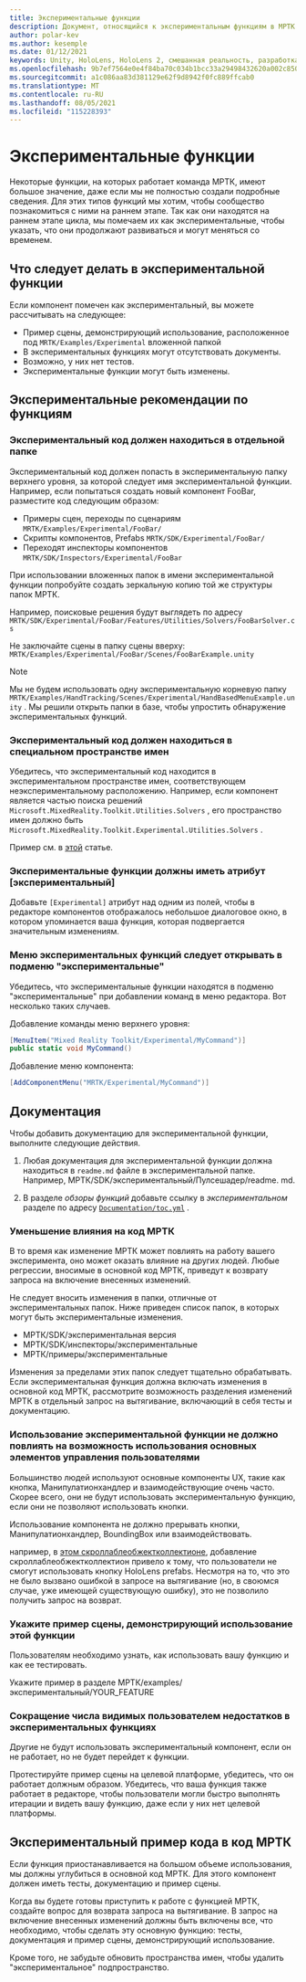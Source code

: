```yaml
---
title: Экспериментальные функции
description: Документ, относящийся к экспериментальным функциям в МРТК.
author: polar-kev
ms.author: kesemple
ms.date: 01/12/2021
keywords: Unity, HoloLens, HoloLens 2, смешанная реальность, разработка, MRTK
ms.openlocfilehash: 9b7ef7564e0e4f84ba70c034b1bcc33a29498432620a002c8509de518dde479c
ms.sourcegitcommit: a1c086aa83d381129e62f9d8942f0fc889ffcab0
ms.translationtype: MT
ms.contentlocale: ru-RU
ms.lasthandoff: 08/05/2021
ms.locfileid: "115228393"
---
```

# <a name="experimental-features"></a>Экспериментальные функции

Некоторые функции, на которых работает команда МРТК, имеют большое значение, даже если мы не полностью создали подробные сведения. Для этих типов функций мы хотим, чтобы сообщество познакомиться с ними на раннем этапе. Так как они находятся на раннем этапе цикла, мы помечаем их как экспериментальные, чтобы указать, что они продолжают развиваться и могут меняться со временем.

## <a name="what-to-expect-from-an-experimental-feature"></a>Что следует делать в экспериментальной функции

Если компонент помечен как экспериментальный, вы можете рассчитывать на следующее:

- Пример сцены, демонстрирующий использование, расположенное под `MRTK/Examples/Experimental` вложенной папкой
- В экспериментальных функциях могут отсутствовать документы.
- Возможно, у них нет тестов.
- Экспериментальные функции могут быть изменены.

## <a name="experimental-feature-guidelines"></a>Экспериментальные рекомендации по функциям

### <a name="experimental-code-should-live-in-a-separate-folder"></a>Экспериментальный код должен находиться в отдельной папке

Экспериментальный код должен попасть в экспериментальную папку верхнего уровня, за которой следует имя экспериментальной функции. Например, если попытаться создать новый компонент FooBar, разместите код следующим образом:

- Примеры сцен, переходы по сценариям `MRTK/Examples/Experimental/FooBar/`
- Скрипты компонентов, Prefabs `MRTK/SDK/Experimental/FooBar/`
- Переходят инспекторы компонентов `MRTK/SDK/Inspectors/Experimental/FooBar`

При использовании вложенных папок в имени экспериментальной функции попробуйте создать зеркальную копию той же структуры папок МРТК.

Например, поисковые решения будут выглядеть по адресу `MRTK/SDK/Experimental/FooBar/Features/Utilities/Solvers/FooBarSolver.cs`

Не заключайте сцены в папку сцены вверху: `MRTK/Examples/Experimental/FooBar/Scenes/FooBarExample.unity`

> [!NOTE]
> Мы не будем использовать одну экспериментальную корневую папку `MRTK/Examples/HandTracking/Scenes/Experimental/HandBasedMenuExample.unity` . Мы решили открыть папки в базе, чтобы упростить обнаружение экспериментальных функций.

### <a name="experimental-code-should-be-in-a-special-namespace"></a>Экспериментальный код должен находиться в специальном пространстве имен

Убедитесь, что экспериментальный код находится в экспериментальном пространстве имен, соответствующем неэкспериментальному расположению. Например, если компонент является частью поиска решений `Microsoft.MixedReality.Toolkit.Utilities.Solvers` , его пространство имен должно быть `Microsoft.MixedReality.Toolkit.Experimental.Utilities.Solvers` .

Пример см. в [этой](https://github.com/microsoft/MixedRealityToolkit-Unity/pull/4532) статье.

### <a name="experimental-features-should-have-an-experimental-attribute"></a>Экспериментальные функции должны иметь атрибут [экспериментальный]

Добавьте `[Experimental]` атрибут над одним из полей, чтобы в редакторе компонентов отображалось небольшое диалоговое окно, в котором упоминается ваша функция, которая подвергается значительным изменениям.

### <a name="menus-for-experimental-features-should-go-under-experimental-sub-menu"></a>Меню экспериментальных функций следует открывать в подменю "экспериментальные"

Убедитесь, что экспериментальные функции находятся в подменю "экспериментальные" при добавлении команд в меню редактора. Вот несколько таких случаев.

Добавление команды меню верхнего уровня:

```c#
[MenuItem("Mixed Reality Toolkit/Experimental/MyCommand")]
public static void MyCommand()
```

Добавление меню компонента:

```c#
[AddComponentMenu("MRTK/Experimental/MyCommand")]
```

## <a name="documentation"></a>Документация

Чтобы добавить документацию для экспериментальной функции, выполните следующие действия.

1. Любая документация для экспериментальной функции должна находиться в `readme.md` файле в экспериментальной папке. Например, МРТК/SDK/экспериментальный/Пулсешадер/readme. md.

1. В разделе *обзоры функций* добавьте ссылку в *экспериментальном* разделе по адресу [`Documentation/toc.yml`](../toc.yml) .

### <a name="minimize-impact-to-mrtk-code"></a>Уменьшение влияния на код МРТК

В то время как изменение МРТК может повлиять на работу вашего эксперимента, оно может оказать влияние на других людей.
Любые регрессии, вносимые в основной код МРТК, приведут к возврату запроса на включение внесенных изменений.

Не следует вносить изменения в папки, отличные от экспериментальных папок. Ниже приведен список папок, в которых могут быть экспериментальные изменения.

- МРТК/SDK/экспериментальная версия
- МРТК/SDK/инспекторы/экспериментальные
- МРТК/примеры/экспериментальные

Изменения за пределами этих папок следует тщательно обрабатывать. Если экспериментальная функция должна включать изменения в основной код МРТК, рассмотрите возможность разделения изменений МРТК в отдельный запрос на вытягивание, включающий в себя тесты и документацию.

### <a name="using-your-experimental-feature-should-not-impact-peoples-ability-to-use-core-controls"></a>Использование экспериментальной функции не должно повлиять на возможность использования основных элементов управления пользователями

Большинство людей используют основные компоненты UX, такие как кнопка, Манипулатионхандлер и взаимодействующие очень часто. Скорее всего, они не будут использовать экспериментальную функцию, если они не позволяют использовать кнопки.

Использование компонента не должно прерывать кнопки, Манипулатионхандлер, BoundingBox или взаимодействовать.

например, в [этом скроллаблеобжектколлектионе](https://github.com/microsoft/MixedRealityToolkit-Unity/pull/6001), добавление скроллаблеобжектколлектион привело к тому, что пользователи не смогут использовать кнопку HoloLens prefabs. Несмотря на то, что это не было вызвано ошибкой в запросе на вытягивание (но, в своюмся случае, уже имеющей существующую ошибку), это не позволило получить запрос на возврат.

### <a name="provide-an-example-scene-that-demonstrates-how-to-use-the-feature"></a>Укажите пример сцены, демонстрирующий использование этой функции

Пользователям необходимо узнать, как использовать вашу функцию и как ее тестировать.

Укажите пример в разделе МРТК/examples/экспериментальный/YOUR_FEATURE

### <a name="minimize-user-visible-flaws-in-experimental-features"></a>Сокращение числа видимых пользователем недостатков в экспериментальных функциях

Другие не будут использовать экспериментальный компонент, если он не работает, но не будет перейдет к функции.

Протестируйте пример сцены на целевой платформе, убедитесь, что он работает должным образом. Убедитесь, что ваша функция также работает в редакторе, чтобы пользователи могли быстро выполнять итерации и видеть вашу функцию, даже если у них нет целевой платформы.

## <a name="graduating-experimental-code-into-mrtk-code"></a>Экспериментальный пример кода в код МРТК

Если функция приостанавливается на большом объеме использования, мы должны углубиться в основной код МРТК. Для этого компонент должен иметь тесты, документацию и пример сцены.

Когда вы будете готовы приступить к работе с функцией МРТК, создайте вопрос для возврата запроса на вытягивание. В запрос на включение внесенных изменений должны быть включены все, что необходимо, чтобы сделать эту основную функцию: тесты, документация и пример сцены, демонстрирующий использование.

Кроме того, не забудьте обновить пространства имен, чтобы удалить "экспериментальное" подпространство.
